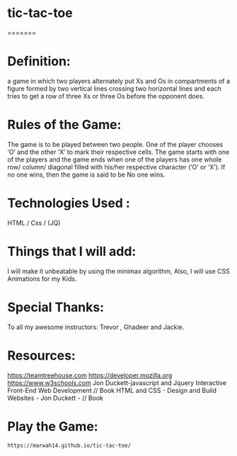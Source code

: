 # tic-tac-toe

=======

# Definition:

a game in which two players alternately put Xs and Os in compartments of a figure formed by two vertical lines crossing two horizontal lines and each tries to get a row of three Xs or three Os before the opponent does.

# Rules of the Game:

The game is to be played between two people.
One of the player chooses ‘O’ and the other ‘X’ to mark their respective cells.
The game starts with one of the players and the game ends when one of the players has one whole row/ column/ diagonal filled with his/her respective character (‘O’ or ‘X’).
If no one wins, then the game is said to be No one wins.


# Technologies Used :

HTML / Css / (JQ)


# Things that I will add:

I will make it unbeatable by using the minimax algorithm,
Also, I will use CSS Animations for my Kids.

# Special Thanks:
 To all my awesome instructors: Trevor , Ghadeer and Jackie.
 
 
 
# Resources:

https://teamtreehouse.com
https://developer.mozilla.org
https://www.w3schools.com
Jon Duckett-javascript and Jquery  Interactive Front-End Web Development // Book
HTML and CSS - Design and Build Websites - Jon Duckett - // Book

# Play the Game:

    https://marwah14.github.io/tic-tac-toe/
    
